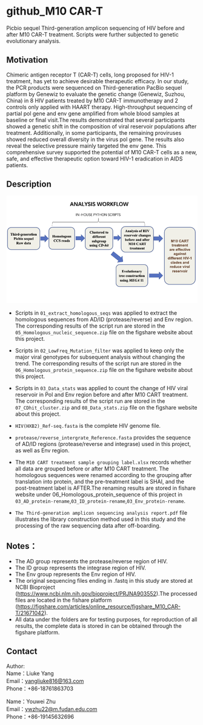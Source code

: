 # github_M10 CAR-T
Picbio sequel Third-generation amplicon sequencing of HIV before and after M10 CAR-T treatment. Scripts were further subjected to genetic evolutionary analysis.

## Motivation
Chimeric antigen receptor T (CAR-T) cells, long proposed for HIV-1 treatment, has yet to achieve desirable therapeutic efficacy. In our study, the PCR products were sequenced on Third-generation PacBio sequel platform by Genewiz to evaluate the genetic change (Genewiz, Suzhou, China) in 8 HIV patients treated by M10 CAR-T immunotherapy and 2 controls only applied with HAART therapy. High-throughput sequencing of partial pol gene and env gene amplified from whole blood samples at baseline or final visit.The results demonstrated that several participants showed a genetic shift in the composition of viral reservoir populations after treatment. Additionally, in some participants, the remaining proviruses showed reduced overall diversity in the virus pol gene. The results also reveal the selective pressure mainly targeted the env gene. This comprehensive survey supported the potential of M10 CAR-T cells as a new, safe, and effective therapeutic option toward HIV-1 eradication in AIDS patients. 

## Description

![](https://github.com/Ryan-zhu-sudo/github_M10-CAR-T/blob/main/Workflow.png)

 + Scripts in `01_extract_homologous_seqs` was applied to extract the homologous sequences from AD/ID (protease/reverse) and Env region.
    The corresponding results of the script run are stored in the `05_Homologous_nucleic_sequence.zip` file on the figshare website about this project.

 + Scripts in `02_LowFreq_Mutation_filter` was applied to keep only the major viral genotypes for subsequent analysis without changing the trend.
   The corresponding results of the script run are stored in the `06_Homologous_protein_sequence.zip` file on the figshare website about this project.

 + Scripts in `03_Data_stats` was applied to count the change of HIV viral reservoir in Pol and Env region before and after M10 CART treatment.
	The corresponding results of the script run are stored in the `07_CDhit_cluster.zip` and `08_Data_stats.zip` file on the figshare website about this project.
	
 + `HIV(HXB2)_Ref-seq.fasta` is the complete HIV genome file.

 + `protease/reverse_intergrate_Reference.fasta` provides the sequence of AD/ID regions (protease/reverse and integrase) used in this project, as well as Env region.

 + The `M10 CART treatment sample grouping label.xlsx` records whether all data are grouped before or after M10 CART treatment. The homologous sequences were renamed according to the grouping after translation into protein, and the pre-treatment label is SHAI, and the post-treatment label is AFTER.The renaming results are stored in fishare website under 06_Homologous_protein_sequence of this project in `03_AD_protein-rename`,`03_ID_protein-rename`,`03_Env_protein-rename`.

 + `The Third-generation amplicon sequencing analysis report.pdf` file illustrates the library construction method used in this study and the processing of the raw sequencing data after off-boarding. 


## Notes：
+ The AD group represents the protease/reverse region of HIV.
+ The ID group represents the integrase region of HIV.
+ The Env group represents the Env region of HIV.
+ The original sequencing files ending in .fastq in this study are stored at NCBI Bioproject (https://www.ncbi.nlm.nih.gov/bioproject/PRJNA903552).The processed files are located in the fishare platform (https://figshare.com/articles/online_resource/figshare_M10_CAR-T/21671042).
+ All data under the folders are for testing purposes, for reproduction of all results, the complete data is stored in can be obtained through the figshare platform.

## Contact
Author:<br>
Name：Liuke Yang<br>
Email：yangliuke816@163.com<br>
Phone：+86-18761863703

Name：Youwei Zhu<br>
Email：ywzhu22@m.fudan.edu.com<br>
Phone：+86-19145632696
